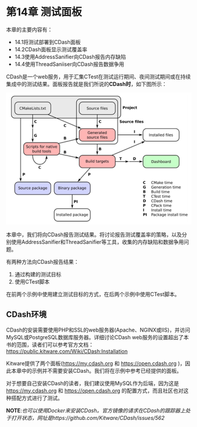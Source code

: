 # 第14章 测试面板

本章的主要内容有：

* 14.1将测试部署到CDash面板
* 14.2CDash面板显示测试覆盖率
* 14.3使用AddressSanifier向CDash报告内存缺陷
* 14.4使用ThreadSaniiser向CDash报告数据争用

CDash是一个web服务，用于汇集CTest在测试运行期间、夜间测试期间或在持续集成中的测试结果。面板报告就是我们所说的**CDash时**，如下图所示：

![](../../images/preface/2.png)

本章中，我们将向CDash报告测试结果。将讨论报告测试覆盖率的策略，以及分别使用AddressSanifier和ThreadSanifier等工具，收集的内存缺陷和数据争用问题。

有两种方法向CDash报告结果：

1. 通过构建的测试目标
2. 使用CTest脚本

在前两个示例中使用建立测试目标的方式，在后两个示例中使用CTest脚本。

## CDash环境

CDash的安装需要使用PHP和SSL的web服务器(Apache、NGINX或IIS)，并访问MySQL或PostgreSQL数据库服务器。详细讨论CDash web服务的设置超出了本书的范围，读者们可以参考官方文档：https://public.kitware.com/Wiki/CDash:Installation

Kitware提供了两个面板(https://my.cdash.org 和 https://open.cdash.org )，因此本章中的示例并不需要安装CDash。我们将在示例中参考已经提供的面板。

对于想要自己安装CDash的读者，我们建议使用MySQL作为后端，因为这是 https://my.cdash.org 和 https://open.cdash.org 的配置方式，而且社区也对这种搭配方式进行了测试。

**NOTE**:*也可以使用Docker来安装CDash。官方镜像的请求在CDash的跟踪器上处于打开状态，网址是https://github.com/Kitware/CDash/issues/562*



















